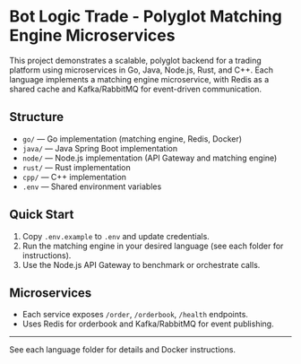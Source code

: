 # Bot Logic Trade - Polyglot Matching Engine Microservices

This project demonstrates a scalable, polyglot backend for a trading platform using microservices in Go, Java, Node.js, Rust, and C++. Each language implements a matching engine microservice, with Redis as a shared cache and Kafka/RabbitMQ for event-driven communication.

## Structure

- `go/`    — Go implementation (matching engine, Redis, Docker)
- `java/`  — Java Spring Boot implementation
- `node/`  — Node.js implementation (API Gateway and matching engine)
- `rust/`  — Rust implementation
- `cpp/`   — C++ implementation
- `.env`   — Shared environment variables

## Quick Start

1. Copy `.env.example` to `.env` and update credentials.
2. Run the matching engine in your desired language (see each folder for instructions).
3. Use the Node.js API Gateway to benchmark or orchestrate calls.

## Microservices
- Each service exposes `/order`, `/orderbook`, `/health` endpoints.
- Uses Redis for orderbook and Kafka/RabbitMQ for event publishing.

---

See each language folder for details and Docker instructions.

